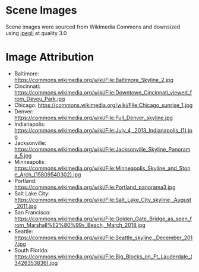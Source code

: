 # Scene Images

Scene images were sourced from Wikimedia Commons and downsized using
[jpegli](https://github.com/google/jpegli) at quality 3.0

# Image Attribution

- Baltimore: https://commons.wikimedia.org/wiki/File:Baltimore_Skyline_2.jpg
- Cincinnati:
  https://commons.wikimedia.org/wiki/File:Downtown_Cincinnati_viewed_from_Devou_Park.jpg
- Chicago: https://commons.wikimedia.org/wiki/File:Chicago_sunrise_1.jpg
- Denver: https://commons.wikimedia.org/wiki/File:Full_Denver_skyline.jpg
- Indianapolis:
  https://commons.wikimedia.org/wiki/File:July_4,_2013_Indianapolis_(1).jpg
- Jacksonville:
  https://commons.wikimedia.org/wiki/File:Jacksonville_Skyline_Panorama_5.jpg
- Minneapolis:
  https://commons.wikimedia.org/wiki/File:Minneapolis_Skyline_and_Stone_Arch_(15809540302).jpg
- Portland: https://commons.wikimedia.org/wiki/File:Portland_panorama3.jpg
- Salt Lake City:
  https://commons.wikimedia.org/wiki/File:Salt_Lake_City_skyline,_August_2011.jpg
- San Francisco:
  https://commons.wikimedia.org/wiki/File:Golden_Gate_Bridge_as_seen_from_Marshall%E2%80%99s_Beach,_March_2018.jpg
- Seattle:
  https://commons.wikimedia.org/wiki/File:Seattle_skyline,_December_2017.jpg
- South Florida:
  https://commons.wikimedia.org/wiki/File:Big_Blocks_on_Ft_Lauderdale_(3426353836).jpg
